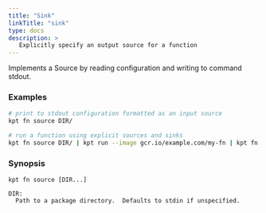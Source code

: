 ```yaml
---
title: "Sink"
linkTitle: "sink"
type: docs
description: >
   Explicitly specify an output source for a function
---
```

<!--mdtogo:Short
    Explicitly specify an output source for a function
-->

Implements a Source by reading configuration and writing to command stdout.

### Examples
<!--mdtogo:Examples-->
```sh
# print to stdout configuration formatted as an input source
kpt fn source DIR/
```

```sh
# run a function using explicit sources and sinks
kpt fn source DIR/ | kpt run --image gcr.io/example.com/my-fn | kpt fn sink DIR/
```
<!--mdtogo-->

### Synopsis
<!--mdtogo:Long-->
```
kpt fn source [DIR...]

DIR:
  Path to a package directory.  Defaults to stdin if unspecified.
```
<!--mdtogo-->
